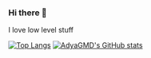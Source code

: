 ### Hi there 👋

I love low level stuff

[![Top Langs](https://github-readme-stats.vercel.app/api/top-langs/?username=adyagmd&theme=dark)](https://github.com/anuraghazra/github-readme-stats)
[![AdyaGMD's GitHub stats](https://github-readme-stats.vercel.app/api?username=AdyaGMD&include_all_commits=true&hide=issues&theme=vue-dark)](https://github.com/anuraghazra/github-readme-stats)
